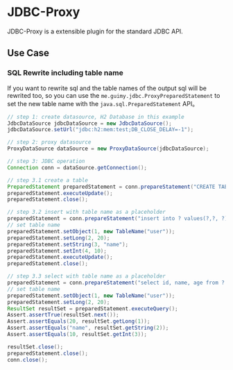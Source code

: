 # JDBC-Proxy
JDBC-Proxy is a extensible plugin for the standard JDBC API.

## Use Case

### SQL Rewrite including table name

If you want to rewrite sql and the table names of the output sql will be rewrited too, so you can use the `me.guimy.jdbc.ProxyPreparedStatement` 
to set the new table name with the `java.sql.PreparedStatement` API。

```java
// step 1: create datasource, H2 Database in this example
JdbcDataSource jdbcDataSource = new JdbcDataSource();
jdbcDataSource.setUrl("jdbc:h2:mem:test;DB_CLOSE_DELAY=-1");

// step 2: proxy datasource
ProxyDataSource dataSource = new ProxyDataSource(jdbcDataSource);

// step 3: JDBC operation
Connection conn = dataSource.getConnection();

// step 3.1 create a table
PreparedStatement preparedStatement = conn.prepareStatement("CREATE TABLE user (id INT primary key, name VARCHAR(40), age INT)");
preparedStatement.executeUpdate();
preparedStatement.close();

// step 3.2 insert with table name as a placeholder
preparedStatement = conn.prepareStatement("insert into ? values(?,?, ?)");
// set table name 
preparedStatement.setObject(1, new TableName("user"));
preparedStatement.setLong(2, 20);
preparedStatement.setString(3, "name");
preparedStatement.setInt(4, 10);
preparedStatement.executeUpdate();
preparedStatement.close();

// step 3.3 select with table name as a placeholder
preparedStatement = conn.prepareStatement("select id, name, age from ? where id >= ? order by id desc");
// set table name
preparedStatement.setObject(1, new TableName("user"));
preparedStatement.setLong(2, 20);
ResultSet resultSet = preparedStatement.executeQuery();
Assert.assertTrue(resultSet.next());
Assert.assertEquals(20, resultSet.getLong(1));
Assert.assertEquals("name", resultSet.getString(2));
Assert.assertEquals(10, resultSet.getInt(3));

resultSet.close();
preparedStatement.close();
conn.close();
```
